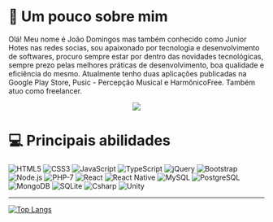 # 👨 Um pouco sobre mim

Olá! Meu nome é João Domingos mas também conhecido como Junior Hotes nas redes socias, sou apaixonado por tecnologia e desenvolvimento de softwares, procuro sempre estar por dentro das novidades tecnológicas, sempre prezo pelas melhores práticas de desenvolvimento, boa qualidade e eficiência do mesmo. Atualmente tenho duas aplicações publicadas na Google Play Store, Pusic - Percepção Musical e HarmônicoFree. Também atuo como freelancer.

<p align="center">
  <a href="https://www.linkedin.com/feed/?trk=homepage-basic_google-one-tap-submit" target="_black">
    <img src="https://img.shields.io/badge/LinkedIn-0077B5?style=for-the-badge&logo=linkedin&logoColor=white" >
  </a>
</p>

# 💻 Principais abilidades
<p align="left">
<img src="https://img.shields.io/badge/HTML5-E34F26?style=for-the-badge&logo=html5&logoColor=white" alt="HTML5" title="HTML5">
<img src="https://img.shields.io/badge/CSS3-1572B6?style=for-the-badge&logo=css3&logoColor=white" alt="CSS3" title="CSS3">
<img src="https://img.shields.io/badge/JavaScript-F7DF1E?style=for-the-badge&logo=javascript&logoColor=black" alt="JavaScript" title="JavaScript">
<img src="https://img.shields.io/badge/TypeScript-007ACC?style=for-the-badge&logo=typescript&logoColor=white" alt="TypeScript" title="TypeScript">
<img src="https://img.shields.io/badge/jQuery-0769AD?style=for-the-badge&logo=jquery&logoColor=white" alt="jQuery" title="jQuery">
<img src="https://img.shields.io/badge/Bootstrap-563D7C?style=for-the-badge&logo=bootstrap&logoColor=white" alt="Bootstrap" title="Bootstrap">
<img src="https://img.shields.io/badge/Node.js-43853D?style=for-the-badge&logo=node.js&logoColor=white" alt="Node.js" title="Node.js">
<img src="https://img.shields.io/badge/PHP-777BB4?style=for-the-badge&logo=php&logoColor=white" alt="PHP-7" title="PHP-7">
<img src="https://img.shields.io/badge/React-663399?style=for-the-badge&logo=react&logoColor=61DAFB" alt="React" title="React">
<img src="https://img.shields.io/badge/React_Native-663399?style=for-the-badge&logo=react&logoColor=61DAFB" alt="React Native" title="React Native">
<img src="https://img.shields.io/badge/MySQL-00000F?style=for-the-badge&logo=mysql&logoColor=white" alt="MySQL" title="MySQL">
<img src="https://img.shields.io/badge/PostgreSQL-316192?style=for-the-badge&logo=postgresql&logoColor=white" alt="PostgreSQL" title="PostgreSQL">
<img src="https://img.shields.io/badge/MongoDB-4EA94B?style=for-the-badge&logo=mongodb&logoColor=white" alt="MongoDB" title="MongoDB">
<img src="https://img.shields.io/badge/SQLite-07405E?style=for-the-badge&logo=sqlite&logoColor=white" alt="SQLite" title="SQLite">
<img src="https://img.shields.io/badge/C%23-239120?style=for-the-badge&logo=c-sharp&logoColor=white" alt="Csharp" title="C%23">
<img src="https://img.shields.io/badge/Unity-100000?style=for-the-badge&logo=unity&logoColor=white" alt="Unity" title="Unity">
</p>

<hr></hr>

[![Top Langs](https://github-readme-stats.vercel.app/api/top-langs/?username=juniorHotes&layout=compact)](https://github.com/anuraghazra/github-readme-stats)
